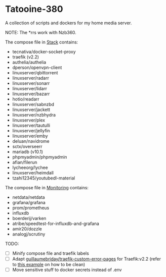 # Tatooine-380
A collection of scripts and dockers for my home media server.

NOTE: The *rrs work with Nzb360.

The compose file in [Stack](Services/Stack) contains:
- tecnativa/docker-socket-proxy
- traefik (v2.2)
- authelia/authelia
- dperson/openvpn-client
- linuxserver/qbittorrent
- linuxserver/radarr
- linuxserver/sonarr
- linuxserver/lidarr
- linuxserver/bazarr
- hotio/readarr
- linuxserver/sabnzbd
- linuxserver/jackett
- linuxserver/nzbhydra
- linuxserver/plex
- linuxserver/tautulli
- linuxserver/jellyfin
- linuxserver/emby
- deluan/navidrome
- sctx/overseerr
- mariadb (v10.1)
- phpmyadmin/phpmyadmin
- afian/filerun
- lycheeorg/lychee
- linuxserver/heimdall
- tzahi12345/youtubedl-material

The compose file in [Monitoring](Services/Monitoring) contains:
- netdata/netdata
- grafana/grafana
- prom/prometheus
- influxdb
- boerderij/varken
- atribe/speedtest-for-influxdb-and-grafana
- amir20/dozzle
- analogj/scrutiny

TODO:
- [ ] Minify compose file and traefik labels
- [ ] Adapt [guillaumebriday/traefik-custom-error-pages](https://github.com/guillaumebriday/traefik-custom-error-pages) for Traefik:v2.2 (refer to [this example](https://github.com/jamescurtin/traefik-proxy) on how to be clean)
- [ ] Move sensitive stuff to docker secrets instead of .env